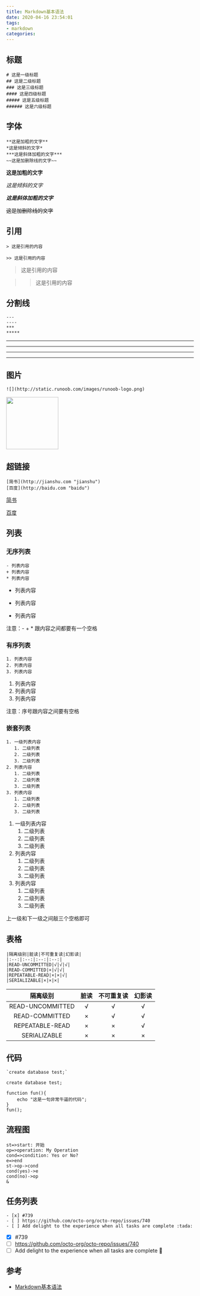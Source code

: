 ```yaml
---
title: Markdown基本语法
date: 2020-04-16 23:54:01
tags:
- markdown
categories:
---
```

## 标题

```
# 这是一级标题
## 这是二级标题
### 这是三级标题
#### 这是四级标题
##### 这是五级标题
###### 这是六级标题
```

## 字体

```
**这是加粗的文字**
*这是倾斜的文字*
***这是斜体加粗的文字***
~~这是加删除线的文字~~
```

**这是加粗的文字**

*这是倾斜的文字*

***这是斜体加粗的文字***

~~这是加删除线的文字~~

## 引用

```
> 这是引用的内容

>> 这是引用的内容
```

> 这是引用的内容

>> 这是引用的内容

## 分割线

```
---
----
***
*****
```
---

----

***

*****

## 图片

```
![](http://static.runoob.com/images/runoob-logo.png)
```
<img src="http://static.runoob.com/images/runoob-logo.png" width="140px"/>

## 超链接

```
[简书](http://jianshu.com "jianshu")
[百度](http://baidu.com "baidu")
```

[简书](http://jianshu.com "jianshu")

[百度](http://baidu.com "baidu")

## 列表

### 无序列表

```
- 列表内容
+ 列表内容
* 列表内容
```

- 列表内容
+ 列表内容
* 列表内容

注意：- + * 跟内容之间都要有一个空格

### 有序列表

```
1. 列表内容
2. 列表内容
3. 列表内容
```

1. 列表内容
2. 列表内容
3. 列表内容

注意：序号跟内容之间要有空格

### 嵌套列表

```
1. 一级列表内容
   1. 二级列表
   2. 二级列表
   3. 二级列表
2. 列表内容
   1. 二级列表
   2. 二级列表
   3. 二级列表
3. 列表内容
   1. 二级列表
   2. 二级列表
   3. 二级列表
```

1. 一级列表内容
   1. 二级列表
   2. 二级列表
   3. 二级列表
2. 列表内容
   1. 二级列表
   2. 二级列表
   3. 二级列表
3. 列表内容
   1. 二级列表
   2. 二级列表
   3. 二级列表

上一级和下一级之间敲三个空格即可

## 表格

```
|隔离级别|脏读|不可重复读|幻影读|
|:--:|:--:|:--:|:--:|
|READ-UNCOMMITTED|√|√|√|
|READ-COMMITTED|×|√|√|
|REPEATABLE-READ|×|×|√|
|SERIALIZABLE|×|×|×|
```

|隔离级别|脏读|不可重复读|幻影读|
|:--:|:--:|:--:|:--:|
|READ-UNCOMMITTED|√|√|√|
|READ-COMMITTED|×|√|√|
|REPEATABLE-READ|×|×|√|
|SERIALIZABLE|×|×|×|

## 代码

```
`create database test;`
```

`create database test;`

```
function fun(){
	echo "这是一句非常牛逼的代码";
}
fun();
```

## 流程图

```flow
st=>start: 开始
op=>operation: My Operation
cond=>condition: Yes or No?
e=>end
st->op->cond
cond(yes)->e
cond(no)->op
&
```

## 任务列表

```
- [x] #739
- [ ] https://github.com/octo-org/octo-repo/issues/740
- [ ] Add delight to the experience when all tasks are complete :tada:
```

- [x] #739
- [ ] https://github.com/octo-org/octo-repo/issues/740
- [ ] Add delight to the experience when all tasks are complete :tada:

## 参考

+ [Markdown基本语法](https://www.jianshu.com/p/191d1e21f7ed)
